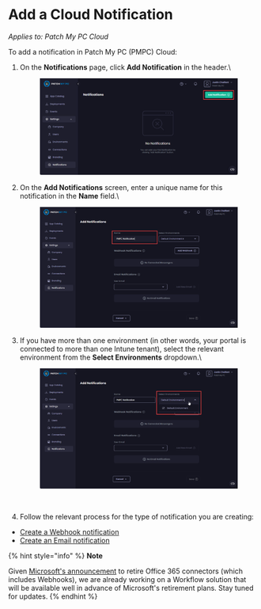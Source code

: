 # Add a Cloud Notification

_Applies to: Patch My PC Cloud_

To add a notification in Patch My PC (PMPC) Cloud:

1.  On the **Notifications** page, click **Add Notification** in the header.\


    <figure><img src="../../../.gitbook/assets/image (1594).png" alt="Clicking “Add Notification” in the header"><figcaption></figcaption></figure>


2.  On the **Add Notifications** screen, enter a unique name for this notification in the **Name** field.\


    <figure><img src="../../../.gitbook/assets/image (1598).png" alt="Enter a unique name for this notification in the “Name” field"><figcaption></figcaption></figure>


3.  If you have more than one environment (in other words, your portal is connected to more than one Intune tenant), select the relevant environment from the **Select Environments** dropdown.\


    <figure><img src="../../../.gitbook/assets/image (1599).png" alt="Select the relevant environment from the “Select Environments” dropdown"><figcaption><p><br></p></figcaption></figure>
4. Follow the relevant process for the type of notification you are creating:

* [Create a Webhook notification](create-a-webhook-notification-in-cloud.md)
* [Create an Email notification](create-a-cloud-email-notification.md)

{% hint style="info" %}
**Note**

Given [Microsoft's announcement](https://devblogs.microsoft.com/microsoft365dev/retirement-of-office-365-connectors-within-microsoft-teams/) to retire Office 365 connectors (which includes Webhooks), we are already working on a Workflow solution that will be available well in advance of Microsoft's retirement plans. Stay tuned for updates.
{% endhint %}
